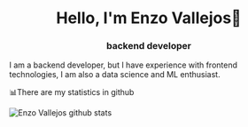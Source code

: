 <h1 align="center">Hello, I'm Enzo Vallejos👋</h1>
<h3 align="center">backend developer</h3>

I am a backend developer, but I have experience with frontend technologies, I am also a data science and ML enthusiast.

:bar_chart:There are my statistics in github

![Enzo Vallejos github stats](https://github-readme-stats.vercel.app/api?username=EnzoVallejos&&show_icons=true)
